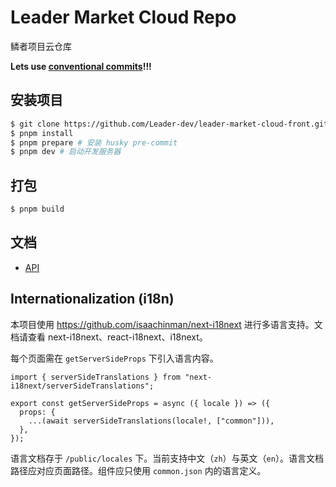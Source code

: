 # Leader Market Cloud Repo

鳞者项目云仓库

**Lets use [conventional commits](https://www.conventionalcommits.org/en/v1.0.0/)!!!**

## 安装项目

```bash
$ git clone https://github.com/Leader-dev/leader-market-cloud-front.git
$ pnpm install
$ pnpm prepare # 安装 husky pre-commit
$ pnpm dev # 启动开发服务器
```

## 打包

```bash
$ pnpm build
```

## 文档

- [API](./services/README.md)

## Internationalization (i18n)

本项目使用 <https://github.com/isaachinman/next-i18next> 进行多语言支持。文档请查看 next-i18next、react-i18next、i18next。

每个页面需在 `getServerSideProps` 下引入语言内容。

```tsx
import { serverSideTranslations } from "next-i18next/serverSideTranslations";

export const getServerSideProps = async ({ locale }) => ({
  props: {
    ...(await serverSideTranslations(locale!, ["common"])),
  },
});
```

语言文档存于 `/public/locales` 下。当前支持中文（`zh`）与英文（`en`）。语言文档路径应对应页面路径。组件应只使用 `common.json` 内的语言定义。

